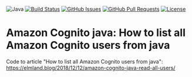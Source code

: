 ![Java](https://img.shields.io/badge/java-orange.svg)
[![Build Status](https://travis-ci.org/elmolm/amazon-cognito-java.svg?branch=master)](https://travis-ci.org/elmolm/amazon-cognito-java)
[![GitHub Issues](https://img.shields.io/github/issues/elmolm/amazon-cognito-java.svg)](https://github.com/elmolm/amazon-cognito-java/issues)
[![GitHub Pull Requests](https://img.shields.io/github/issues-pr/elmolm/amazon-cognito-java.svg)](elmolm/amazon-cognito-java/pulls)
[![License](https://img.shields.io/badge/license-Apache_2.0-blue.svg)](/LICENSE)


# Amazon Cognito java: How to list all Amazon Cognito users from java


Code to article "How to list all Amazon Cognito users from java": <https://elmland.blog/2018/12/12/amazon-cognito-java-read-all-users/>
